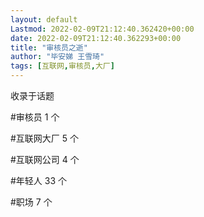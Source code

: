 ```yaml
---
layout: default
Lastmod: 2022-02-09T21:12:40.362420+00:00
date: 2022-02-09T21:12:40.362293+00:00
title: "审核员之逝"
author: "毕安娣 王雪琦"
tags: [互联网,审核员,大厂]
---
```


收录于话题

#审核员 1 个

#互联网大厂 5 个

#互联网公司 4 个

#年轻人 33 个

#职场 7 个

